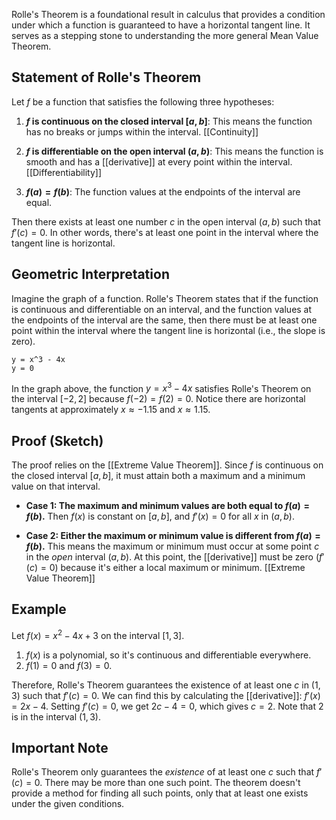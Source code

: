 
Rolle's Theorem is a foundational result in calculus that provides a condition under which a function is guaranteed to have a horizontal tangent line.  It serves as a stepping stone to understanding the more general Mean Value Theorem.

## Statement of Rolle's Theorem

Let $f$ be a function that satisfies the following three hypotheses:

1. **$f$ is continuous on the closed interval $[a, b]$**:  This means the function has no breaks or jumps within the interval.  [[Continuity]]

2. **$f$ is differentiable on the open interval $(a, b)$**: This means the function is smooth and has a [[derivative]] at every point within the interval.  [[Differentiability]]

3. **$f(a) = f(b)$**: The function values at the endpoints of the interval are equal.

Then there exists at least one number $c$ in the open interval $(a, b)$ such that $f'(c) = 0$.  In other words, there's at least one point in the interval where the tangent line is horizontal.


## Geometric Interpretation

Imagine the graph of a function. Rolle's Theorem states that if the function is continuous and differentiable on an interval, and the function values at the endpoints of the interval are the same, then there must be at least one point within the interval where the tangent line is horizontal (i.e., the slope is zero).

```desmos-graph
y = x^3 - 4x
y = 0
```

In the graph above, the function $y = x^3 - 4x$ satisfies Rolle's Theorem on the interval $[-2, 2]$ because $f(-2) = f(2) = 0$.  Notice there are horizontal tangents at approximately $x \approx -1.15$ and $x \approx 1.15$.


## Proof (Sketch)

The proof relies on the [[Extreme Value Theorem]]. Since $f$ is continuous on the closed interval $[a, b]$, it must attain both a maximum and a minimum value on that interval.

* **Case 1:  The maximum and minimum values are both equal to $f(a) = f(b)$.**  Then $f(x)$ is constant on $[a, b]$, and $f'(x) = 0$ for all $x$ in $(a, b)$.

* **Case 2: Either the maximum or minimum value is different from $f(a) = f(b)$.** This means the maximum or minimum must occur at some point $c$ in the *open* interval $(a, b)$.  At this point, the [[derivative]] must be zero ($f'(c) = 0$) because it's either a local maximum or minimum.  [[Extreme Value Theorem]]


## Example

Let $f(x) = x^2 - 4x + 3$ on the interval $[1, 3]$.

1. $f(x)$ is a polynomial, so it's continuous and differentiable everywhere.
2. $f(1) = 0$ and $f(3) = 0$.

Therefore, Rolle's Theorem guarantees the existence of at least one $c$ in $(1, 3)$ such that $f'(c) = 0$.  We can find this by calculating the [[derivative]]: $f'(x) = 2x - 4$. Setting $f'(c) = 0$, we get $2c - 4 = 0$, which gives $c = 2$.  Note that $2$ is in the interval $(1, 3)$.


##  Important Note

Rolle's Theorem only guarantees the *existence* of at least one $c$ such that $f'(c) = 0$.  There may be more than one such point.  The theorem doesn't provide a method for finding all such points, only that at least one exists under the given conditions.
